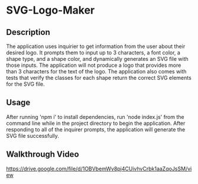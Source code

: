 # SVG-Logo-Maker

## Description

The application uses inquirier to get information from the user about their desired logo. It prompts them to input up to 3 characters, a font color, a shape type, and a shape color, and dynamically generates an SVG file with those inputs. The application will not produce a logo that provides more than 3 characters for the text of the logo. The application also comes with tests that verify the classes for each shape return the correct SVG elements for the SVG file. 

## Usage

After running 'npm i' to install dependencies, run 'node index.js' from the command line while in the project directory to begin the application. After responding to all of the inquirer prompts, the application will generate the SVG file successfully.

## Walkthrough Video

https://drive.google.com/file/d/1OBVbemWv8pj4CUivhvCrbk1aaZqoJsSM/view

